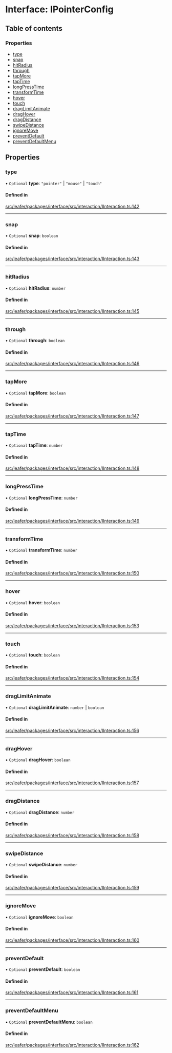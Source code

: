 # Interface: IPointerConfig

## Table of contents

### Properties

- [type](IPointerConfig.md#type)
- [snap](IPointerConfig.md#snap)
- [hitRadius](IPointerConfig.md#hitradius)
- [through](IPointerConfig.md#through)
- [tapMore](IPointerConfig.md#tapmore)
- [tapTime](IPointerConfig.md#taptime)
- [longPressTime](IPointerConfig.md#longpresstime)
- [transformTime](IPointerConfig.md#transformtime)
- [hover](IPointerConfig.md#hover)
- [touch](IPointerConfig.md#touch)
- [dragLimitAnimate](IPointerConfig.md#draglimitanimate)
- [dragHover](IPointerConfig.md#draghover)
- [dragDistance](IPointerConfig.md#dragdistance)
- [swipeDistance](IPointerConfig.md#swipedistance)
- [ignoreMove](IPointerConfig.md#ignoremove)
- [preventDefault](IPointerConfig.md#preventdefault)
- [preventDefaultMenu](IPointerConfig.md#preventdefaultmenu)

## Properties

### type

• `Optional` **type**: ``"pointer"`` \| ``"mouse"`` \| ``"touch"``

#### Defined in

[src/leafer/packages/interface/src/interaction/IInteraction.ts:142](https://github.com/leaferjs/leafer/blob/d3ec2c9bd49557a0d74aae684f8e3d3d557af194/packages/interface/src/interaction/IInteraction.ts#L142)

___

### snap

• `Optional` **snap**: `boolean`

#### Defined in

[src/leafer/packages/interface/src/interaction/IInteraction.ts:143](https://github.com/leaferjs/leafer/blob/d3ec2c9bd49557a0d74aae684f8e3d3d557af194/packages/interface/src/interaction/IInteraction.ts#L143)

___

### hitRadius

• `Optional` **hitRadius**: `number`

#### Defined in

[src/leafer/packages/interface/src/interaction/IInteraction.ts:145](https://github.com/leaferjs/leafer/blob/d3ec2c9bd49557a0d74aae684f8e3d3d557af194/packages/interface/src/interaction/IInteraction.ts#L145)

___

### through

• `Optional` **through**: `boolean`

#### Defined in

[src/leafer/packages/interface/src/interaction/IInteraction.ts:146](https://github.com/leaferjs/leafer/blob/d3ec2c9bd49557a0d74aae684f8e3d3d557af194/packages/interface/src/interaction/IInteraction.ts#L146)

___

### tapMore

• `Optional` **tapMore**: `boolean`

#### Defined in

[src/leafer/packages/interface/src/interaction/IInteraction.ts:147](https://github.com/leaferjs/leafer/blob/d3ec2c9bd49557a0d74aae684f8e3d3d557af194/packages/interface/src/interaction/IInteraction.ts#L147)

___

### tapTime

• `Optional` **tapTime**: `number`

#### Defined in

[src/leafer/packages/interface/src/interaction/IInteraction.ts:148](https://github.com/leaferjs/leafer/blob/d3ec2c9bd49557a0d74aae684f8e3d3d557af194/packages/interface/src/interaction/IInteraction.ts#L148)

___

### longPressTime

• `Optional` **longPressTime**: `number`

#### Defined in

[src/leafer/packages/interface/src/interaction/IInteraction.ts:149](https://github.com/leaferjs/leafer/blob/d3ec2c9bd49557a0d74aae684f8e3d3d557af194/packages/interface/src/interaction/IInteraction.ts#L149)

___

### transformTime

• `Optional` **transformTime**: `number`

#### Defined in

[src/leafer/packages/interface/src/interaction/IInteraction.ts:150](https://github.com/leaferjs/leafer/blob/d3ec2c9bd49557a0d74aae684f8e3d3d557af194/packages/interface/src/interaction/IInteraction.ts#L150)

___

### hover

• `Optional` **hover**: `boolean`

#### Defined in

[src/leafer/packages/interface/src/interaction/IInteraction.ts:153](https://github.com/leaferjs/leafer/blob/d3ec2c9bd49557a0d74aae684f8e3d3d557af194/packages/interface/src/interaction/IInteraction.ts#L153)

___

### touch

• `Optional` **touch**: `boolean`

#### Defined in

[src/leafer/packages/interface/src/interaction/IInteraction.ts:154](https://github.com/leaferjs/leafer/blob/d3ec2c9bd49557a0d74aae684f8e3d3d557af194/packages/interface/src/interaction/IInteraction.ts#L154)

___

### dragLimitAnimate

• `Optional` **dragLimitAnimate**: `number` \| `boolean`

#### Defined in

[src/leafer/packages/interface/src/interaction/IInteraction.ts:156](https://github.com/leaferjs/leafer/blob/d3ec2c9bd49557a0d74aae684f8e3d3d557af194/packages/interface/src/interaction/IInteraction.ts#L156)

___

### dragHover

• `Optional` **dragHover**: `boolean`

#### Defined in

[src/leafer/packages/interface/src/interaction/IInteraction.ts:157](https://github.com/leaferjs/leafer/blob/d3ec2c9bd49557a0d74aae684f8e3d3d557af194/packages/interface/src/interaction/IInteraction.ts#L157)

___

### dragDistance

• `Optional` **dragDistance**: `number`

#### Defined in

[src/leafer/packages/interface/src/interaction/IInteraction.ts:158](https://github.com/leaferjs/leafer/blob/d3ec2c9bd49557a0d74aae684f8e3d3d557af194/packages/interface/src/interaction/IInteraction.ts#L158)

___

### swipeDistance

• `Optional` **swipeDistance**: `number`

#### Defined in

[src/leafer/packages/interface/src/interaction/IInteraction.ts:159](https://github.com/leaferjs/leafer/blob/d3ec2c9bd49557a0d74aae684f8e3d3d557af194/packages/interface/src/interaction/IInteraction.ts#L159)

___

### ignoreMove

• `Optional` **ignoreMove**: `boolean`

#### Defined in

[src/leafer/packages/interface/src/interaction/IInteraction.ts:160](https://github.com/leaferjs/leafer/blob/d3ec2c9bd49557a0d74aae684f8e3d3d557af194/packages/interface/src/interaction/IInteraction.ts#L160)

___

### preventDefault

• `Optional` **preventDefault**: `boolean`

#### Defined in

[src/leafer/packages/interface/src/interaction/IInteraction.ts:161](https://github.com/leaferjs/leafer/blob/d3ec2c9bd49557a0d74aae684f8e3d3d557af194/packages/interface/src/interaction/IInteraction.ts#L161)

___

### preventDefaultMenu

• `Optional` **preventDefaultMenu**: `boolean`

#### Defined in

[src/leafer/packages/interface/src/interaction/IInteraction.ts:162](https://github.com/leaferjs/leafer/blob/d3ec2c9bd49557a0d74aae684f8e3d3d557af194/packages/interface/src/interaction/IInteraction.ts#L162)
